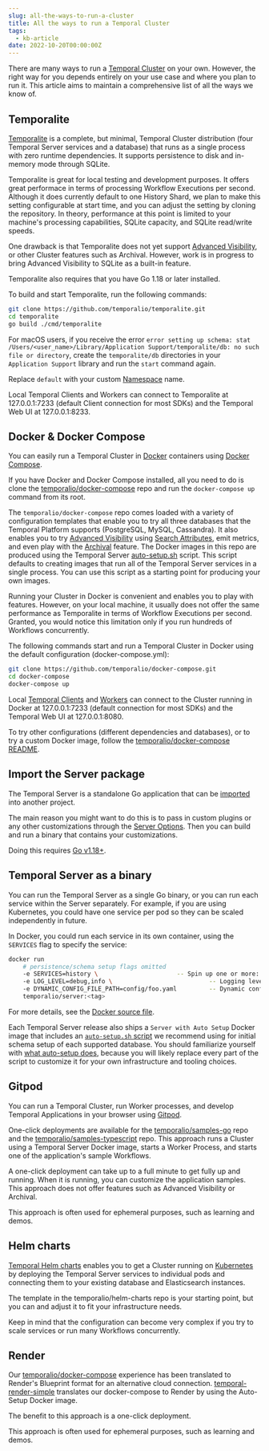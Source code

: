 ```yaml
---
slug: all-the-ways-to-run-a-cluster
title: All the ways to run a Temporal Cluster
tags:
  - kb-article
date: 2022-10-20T00:00:00Z
---
```


There are many ways to run a [Temporal Cluster](/clusters) on your own.
However, the right way for you depends entirely on your use case and where you plan to run it.
This article aims to maintain a comprehensive list of all the ways we know of.

<!-- truncate -->

## Temporalite

[Temporalite](https://github.com/temporalio/temporalite/cmd/temporalite) is a complete, but minimal, Temporal Cluster distribution (four Temporal Server services and a database) that runs as a single process with zero runtime dependencies.
It supports persistence to disk and in-memory mode through SQLite.

Temporalite is great for local testing and development purposes.
It offers great performace in terms of processing Workflow Executions per second.
Although it does currently default to one History Shard, we plan to make this setting configurable at start time, and you can adjust the setting by cloning the repository.
In theory, performance at this point is limited to your machine's processing capabilities, SQLite capacity, and SQLite read/write speeds.

One drawback is that Temporalite does not yet support [Advanced Visibility](/visibility/#advanced-visibility), or other Cluster features such as Archival.
However, work is in progress to bring Advanced Visibility to SQLite as a built-in feature.

Temporalite also requires that you have Go 1.18 or later installed.

To build and start Temporalite, run the following commands:

```bash
git clone https://github.com/temporalio/temporalite.git
cd temporalite
go build ./cmd/temporalite
```

For macOS users, if you receive the error `error setting up schema: stat /Users/<user_name>/Library/Application Support/temporalite/db: no such file or directory`, create the `temporalite/db` directories in your `Application Support` library and run the `start` command again.

Replace `default` with your custom [Namespace](/concepts/what-is-a-namespaces) name.

Local Temporal Clients and Workers can connect to Temporalite at 127.0.0.1:7233 (default Client connection for most SDKs) and the Temporal Web UI at 127.0.0.1:8233.

## Docker & Docker Compose

You can easily run a Temporal Cluster in [Docker](https://docs.docker.com/engine/install) containers using [Docker Compose](https://docs.docker.com/compose/install).

If you have Docker and Docker Compose installed, all you need to do is clone the [temporalio/docker-compose](https://github.com/temporalio/docker-compose) repo and run the `docker-compose up` command from its root.

The `temporalio/docker-compose` repo comes loaded with a variety of configuration templates that enable you to try all three databases that the Temporal Platform supports (PostgreSQL, MySQL, Cassandra).
It also enables you to try [Advanced Visibility](/visibility/#advanced-visibility) using [Search Attributes](/visibility/#search-attribute), emit metrics, and even play with the [Archival](/clusters/#archival) feature.
The Docker images in this repo are produced using the Temporal Server [auto-setup.sh](https://github.com/temporalio/docker-builds/blob/main/docker/auto-setup.sh) script.
This script defaults to creating images that run all of the Temporal Server services in a single process.
You can use this script as a starting point for producing your own images.

Running your Cluster in Docker is convenient and enables you to play with features.
However, on your local machine, it usually does not offer the same performance as Temporalite in terms of Workflow Executions per second.
Granted, you would notice this limitation only if you run hundreds of Workflows concurrently.

The following commands start and run a Temporal Cluster in Docker using the default configuration (docker-compose.yml):

```bash
git clone https://github.com/temporalio/docker-compose.git
cd docker-compose
docker-compose up
```

Local [Temporal Clients](/temporal/#temporal-client) and [Workers](/workers) can connect to the Cluster running in Docker at 127.0.0.1:7233 (default connection for most SDKs) and the Temporal Web UI at 127.0.0.1:8080.

To try other configurations (different dependencies and databases), or to try a custom Docker image, follow the [temporalio/docker-compose README](https://github.com/temporalio/docker-compose/blob/main/README.md).

## Import the Server package

The Temporal Server is a standalone Go application that can be [imported](/references/server-options) into another project.

The main reason you might want to do this is to pass in custom plugins or any other customizations through the [Server Options](/references/server-options).
Then you can build and run a binary that contains your customizations.

Doing this requires [Go v1.18+](https://github.com/temporalio/temporal/blob/master/CONTRIBUTING.md).

## Temporal Server as a binary

You can run the Temporal Server as a single Go binary, or you can run each service within the Server separately.
For example, if you are using Kubernetes, you could have one service per pod so they can be scaled independently in future.

In Docker, you could run each service in its own container, using the `SERVICES` flag to specify the service:

```bash
docker run
    # persistence/schema setup flags omitted
    -e SERVICES=history \                      -- Spin up one or more: history, matching, worker, frontend
    -e LOG_LEVEL=debug,info \                           -- Logging level
    -e DYNAMIC_CONFIG_FILE_PATH=config/foo.yaml         -- Dynamic config file to be watched
    temporalio/server:<tag>
```

For more details, see the [Docker source file](https://github.com/temporalio/temporal/tree/master/docker).

Each Temporal Server release also ships a `Server with Auto Setup` Docker image that includes an [`auto-setup.sh` script](https://github.com/temporalio/docker-builds/blob/main/docker/auto-setup.sh) we recommend using for initial schema setup of each supported database.
You should familiarize yourself with [what auto-setup does](https://temporal.io/blog/auto-setup), because you will likely replace every part of the script to customize it for your own infrastructure and tooling choices.

## Gitpod

You can run a Temporal Cluster, run Worker processes, and develop Temporal Applications in your browser using [Gitpod](https://www.gitpod.io/).

One-click deployments are available for the [temporalio/samples-go](https://github.com/temporalio/samples-go) repo and the [temporalio/samples-typescript](https://github.com/temporalio/samples-typescript) repo.
This approach runs a Cluster using a Temporal Server Docker image, starts a Worker Process, and starts one of the application's sample Workflows.

A one-click deployment can take up to a full minute to get fully up and running.
When it is running, you can customize the application samples.
This approach does not offer features such as Advanced Visibility or Archival.

This approach is often used for ephemeral purposes, such as learning and demos.

## Helm charts

[Temporal Helm charts](https://github.com/temporalio/helm-charts) enables you to get a Cluster running on [Kubernetes](https://kubernetes.io/) by deploying the Temporal Server services to individual pods and connecting them to your existing database and Elasticsearch instances.

The template in the temporalio/helm-charts repo is your starting point, but you can and adjust it to fit your infrastructure needs.

Keep in mind that the configuration can become very complex if you try to scale services or run many Workflows concurrently.

## Render

Our [temporalio/docker-compose](https://github.com/temporalio/docker-compose) experience has been translated to Render's Blueprint format for an alternative cloud connection.
[temporal-render-simple](https://github.com/temporalio/temporal-render-simple) translates our docker-compose to Render by using the Auto-Setup Docker image.

The benefit to this approach is a one-click deployment.

This approach is often used for ephemeral purposes, such as learning and demos.
